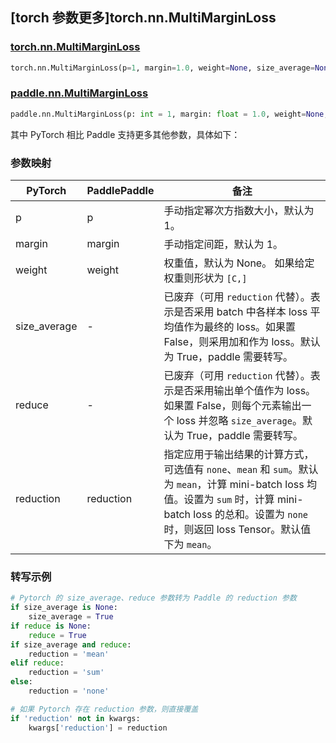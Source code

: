 ## [torch 参数更多]torch.nn.MultiMarginLoss

### [torch.nn.MultiMarginLoss](https://pytorch.org/docs/stable/generated/torch.nn.MultiMarginLoss)

```python
torch.nn.MultiMarginLoss(p=1, margin=1.0, weight=None, size_average=None, reduce=None, reduction='mean')
```

### [paddle.nn.MultiMarginLoss](https://www.paddlepaddle.org.cn/documentation/docs/zh/api/paddle/nn/MultiMarginLoss_cn.html)

```python
paddle.nn.MultiMarginLoss(p: int = 1, margin: float = 1.0, weight=None, reduction: str = 'mean', name: str = None)
```

其中 PyTorch 相比 Paddle 支持更多其他参数，具体如下：

### 参数映射

| PyTorch            | PaddlePaddle       | 备注                                                                               |
| ------------------ | ------------------ | ---------------------------------------------------------------------------------- |
| p                  | p                  | 手动指定幂次方指数大小，默认为 1。                                                   |
| margin             | margin             | 手动指定间距，默认为 1。                                                             |
| weight             | weight             | 权重值，默认为 None。 如果给定权重则形状为 `[C,]`                                       |
| size_average       | -                  | 已废弃（可用 `reduction` 代替）。表示是否采用 batch 中各样本 loss 平均值作为最终的 loss。如果置 False，则采用加和作为 loss。默认为 True，paddle 需要转写。    |
| reduce             | -                  | 已废弃（可用 `reduction` 代替）。表示是否采用输出单个值作为 loss。如果置 False，则每个元素输出一个 loss 并忽略 `size_average`。默认为 True，paddle 需要转写。 |
| reduction          | reduction          | 指定应用于输出结果的计算方式，可选值有 `none`、`mean` 和 `sum`。默认为 `mean`，计算 mini-batch loss 均值。设置为 `sum` 时，计算 mini-batch loss 的总和。设置为 `none` 时，则返回 loss Tensor。默认值下为 `mean`。   |

### 转写示例

```python
# Pytorch 的 size_average、reduce 参数转为 Paddle 的 reduction 参数
if size_average is None:
    size_average = True
if reduce is None:
    reduce = True
if size_average and reduce:
    reduction = 'mean'
elif reduce:
    reduction = 'sum'
else:
    reduction = 'none'

# 如果 Pytorch 存在 reduction 参数，则直接覆盖
if 'reduction' not in kwargs:
    kwargs['reduction'] = reduction
```
